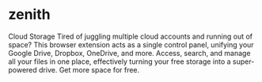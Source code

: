 # zenith
Cloud Storage Tired of juggling multiple cloud accounts and running out of space?  This browser extension acts as a single control panel, unifying your Google Drive, Dropbox, OneDrive, and more. Access, search, and manage all your files in one place, effectively turning your free storage into a super-powered drive. Get more space for free.
